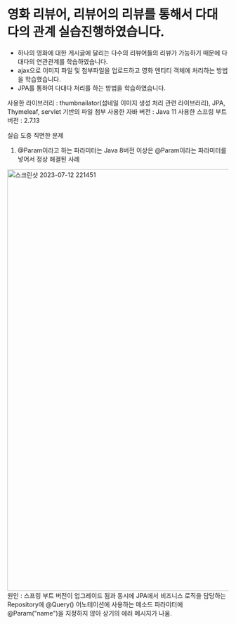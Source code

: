 # 영화 리뷰어, 리뷰어의 리뷰를 통해서 다대다의 관계 실습진행하였습니다.

- 하나의 영화에 대한 게시글에 달리는 다수의 리뷰어들의 리뷰가 가능하기 때문에 다대다의 연관관계를 학습하였습니다.
- ajax으로 이미지 파일 및 첨부파일을 업로드하고 영화 엔티티 객체에 처리하는 방법을 학습했습니다.
- JPA를 통하여 다대다 처리를 하는 방법을 학습하였습니다.

사용한 라이브러리 : thumbnailator(섬네일 이미지 생성 처리 관련 라이브러리), JPA, Thymeleaf, servlet 기반의 파일 첨부
사용한 자바 버전 : Java 11
사용한 스프링 부트 버전 : 2.7.13

실습 도중 직면한 문제
 1. @Param이라고 하는 파라미터는 Java 8버전 이상은 @Param이라는 파라미터를 넣어서 정상 해결된 사례
 <img width="960" alt="스크린샷 2023-07-12 221451" src="https://github.com/john911120/SpringBoot_Study/assets/53751665/a9b22d13-4783-4d2e-8871-4282688983dc">
 원인 : 스프링 부트 버전이 업그레이드 됨과 동시에 JPA에서 비즈니스 로직을 담당하는 Repository에 @Query() 어노테이션에 사용하는 메소드 파라미터에 @Param("name")을 지정하지 않아
상기의 에러 메시지가 나옴.
